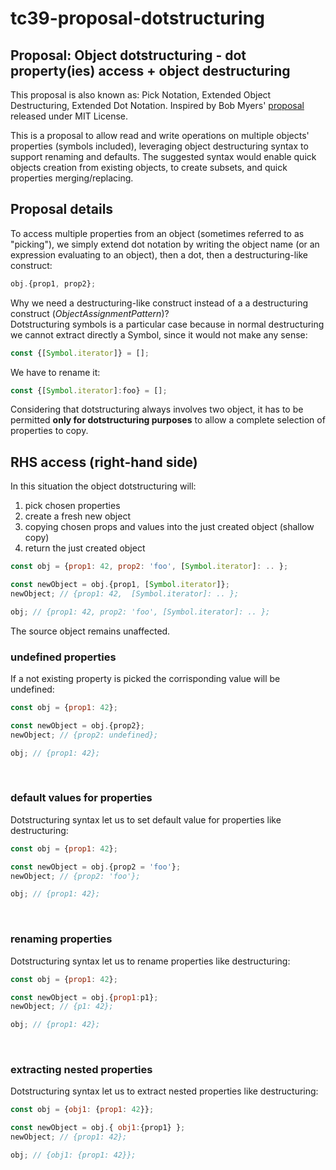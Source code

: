 # tc39-proposal-dotstructuring
## Proposal: Object dotstructuring - dot property(ies) access + object destructuring

This proposal is also known as: Pick Notation, Extended Object Destructuring, Extended Dot Notation.
Inspired by Bob Myers' [proposal](https://github.com/rtm/js-pick-notation) released under MIT License. 

This is a proposal to allow read and write operations on multiple objects' properties (symbols included), leveraging object destructuring syntax to support renaming and defaults. The suggested syntax would enable quick objects creation from existing objects, to create subsets, and quick properties merging/replacing.

## Proposal details
To access multiple properties from an object (sometimes referred to as "picking"), we simply extend dot notation by writing the object name (or an expression evaluating to an object), then a dot, then a destructuring-like construct:
```js
obj.{prop1, prop2};
```
Why we need a destructuring-like construct instead of a a destructuring construct (_ObjectAssignmentPattern_)?\
Dotstructuring symbols is a particular case because in normal destructuring we cannot extract directly a Symbol, since it would not make any sense:
```js
const {[Symbol.iterator]} = [];
```
We have to rename it:
```js
const {[Symbol.iterator]:foo} = [];
```
Considering that dotstructuring always involves two object, it has to be permitted __only for dotstructuring purposes__ to allow a complete selection of properties to copy.

## RHS access (right-hand side)
In this situation the object dotstructuring will:
1. pick chosen properties 
2. create a fresh new object 
3. copying chosen props and values into the just created object (shallow copy)
4. return the just created object

```js
const obj = {prop1: 42, prop2: 'foo', [Symbol.iterator]: .. };

const newObject = obj.{prop1, [Symbol.iterator]};
newObject; // {prop1: 42,  [Symbol.iterator]: .. };

obj; // {prop1: 42, prop2: 'foo', [Symbol.iterator]: .. };
```
The source object remains unaffected.
&nbsp;
### undefined properties
If a not existing property is picked the corrisponding value will be undefined:
```js
const obj = {prop1: 42};

const newObject = obj.{prop2};
newObject; // {prop2: undefined};

obj; // {prop1: 42};
```
&nbsp;
### default values for properties
Dotstructuring syntax let us to set default value for properties like destructuring:
```js
const obj = {prop1: 42};

const newObject = obj.{prop2 = 'foo'};
newObject; // {prop2: 'foo'};

obj; // {prop1: 42};
```
&nbsp;
### renaming properties
Dotstructuring syntax let us to rename properties like destructuring:
```js
const obj = {prop1: 42};

const newObject = obj.{prop1:p1};
newObject; // {p1: 42};

obj; // {prop1: 42};
```
&nbsp;
### extracting nested properties
Dotstructuring syntax let us to extract nested properties like destructuring:
```js
const obj = {obj1: {prop1: 42}};

const newObject = obj.{ obj1:{prop1} };
newObject; // {prop1: 42};

obj; // {obj1: {prop1: 42}};
```

